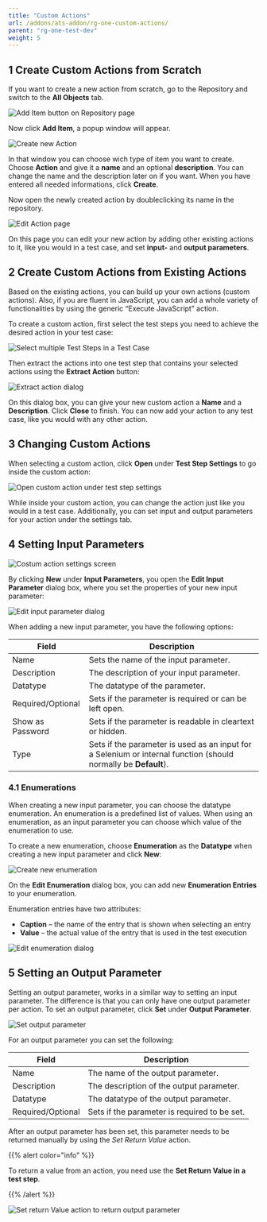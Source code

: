 ```yaml
---
title: "Custom Actions"
url: /addons/ats-addon/rg-one-custom-actions/
parent: "rg-one-test-dev"
weight: 5
---
```


## 1 Create Custom Actions from Scratch

If you want to create a new action from scratch, go to the Repository and switch to the **All Objects** tab.

![Add Item button on Repository page](/attachments/addons/ats-addon/rg-ats/rg-one-ats/rg-one-test-dev/rg-one-custom-actions/repository.png)

Now click **Add Item**, a popup window will appear.

![Create new Action](/attachments/addons/ats-addon/rg-ats/rg-one-ats/rg-one-test-dev/rg-one-custom-actions/sampleaction.png)

In that window you can choose wich type of item you want to create.
Choose **Action** and give it a **name** and an optional **description**. You can change the name and the description later on if you want.
When you have entered all needed informations, click **Create**.

Now open the newly created action by doubleclicking its name in the repository.

![Edit Action page](/attachments/addons/ats-addon/rg-ats/rg-one-ats/rg-one-test-dev/rg-one-custom-actions/editaction.png)

On this page you can edit your new action by adding other existing actions to it, like you would in a test case, and set **input-** and **output parameters**.

## 2 Create Custom Actions from Existing Actions

Based on the existing actions, you can build up your own actions (custom actions). Also, if you are fluent in JavaScript, you can add a whole variety of functionalities by using the generic “Execute JavaScript” action.

To create a custom action, first select the test steps you need to achieve the desired action in your test case:

![Select multiple Test Steps in a Test Case](/attachments/addons/ats-addon/rg-ats/rg-one-ats/rg-one-test-dev/rg-one-custom-actions/21168181.png)

Then extract the actions into one test step that contains your selected actions using the **Extract Action** button:

![Extract action dialog](/attachments/addons/ats-addon/rg-ats/rg-one-ats/rg-one-test-dev/rg-one-custom-actions/21168182.png)

On this dialog box, you can give your new custom action a **Name** and a **Description**. Click **Close** to finish. You can now add your action to any test case, like you would with any other action.

## 3 Changing Custom Actions

When selecting a custom action, click **Open** under **Test Step Settings** to go inside the custom action:

![Open custom action under test step settings](/attachments/addons/ats-addon/rg-ats/rg-one-ats/rg-one-test-dev/rg-one-custom-actions/21168183.png)

While inside your custom action, you can change the action just like you would in a test case. Additionally, you can set input and output parameters for your action under the settings tab.

## 4 Setting Input Parameters

![Costum action settings screen](/attachments/addons/ats-addon/rg-ats/rg-one-ats/rg-one-test-dev/rg-one-custom-actions/21168184.png)

By clicking **New** under **Input Parameters**, you open the **Edit Input Parameter** dialog box, where you set the properties of your new input parameter:

![Edit input parameter dialog](/attachments/addons/ats-addon/rg-ats/rg-one-ats/rg-one-test-dev/rg-one-custom-actions/21168185.png)

When adding a new input parameter, you have the following options:

Field | Description
--- | ---
Name | Sets the name of the input parameter.
Description | The description of your input parameter.
Datatype | The datatype of the parameter.
Required/Optional | Sets if the parameter is required or can be left open.
Show as Password | Sets if the parameter is readable in cleartext or hidden.
Type | Sets if the parameter is used as an input for a Selenium or internal function (should normally be **Default**).

### 4.1 Enumerations

When creating a new input parameter, you can choose the datatype enumeration. An enumeration is a predefined list of values. When using an enumeration, as an input parameter you can choose which value of the enumeration to use.

To create a new enumeration, choose **Enumeration** as the **Datatype** when creating a new input parameter and click **New**:

![Create new enumeration](/attachments/addons/ats-addon/rg-ats/rg-one-ats/rg-one-test-dev/rg-one-custom-actions/21168186.png)

On the **Edit Enumeration** dialog box, you can add new **Enumeration Entries** to your enumeration.

Enumeration entries have two attributes:

* **Caption** – the name of the entry that is shown when selecting an entry
* **Value** – the actual value of the entry that is used in the test execution

![Edit enumeration dialog](/attachments/addons/ats-addon/rg-ats/rg-one-ats/rg-one-test-dev/rg-one-custom-actions/21168187.png)

## 5 Setting an Output Parameter

Setting an output parameter, works in a similar way to setting an input parameter. The difference is that you can only have one output parameter per action. To set an output parameter, click **Set** under **Output Parameter**.

![Set output parameter](/attachments/addons/ats-addon/rg-ats/rg-one-ats/rg-one-test-dev/rg-one-custom-actions/21168188.png)

For an output parameter you can set the following:

Field | Description
--- | ---
Name | The name of the output parameter.
Description | The description of the output parameter.
Datatype | The datatype of the output parameter.
Required/Optional | Sets if the parameter is required to be set.

After an output parameter has been set, this parameter needs to be returned manually by using the _Set Return Value_ action.

{{% alert color="info" %}}

To return a value from an action, you need use the **Set Return Value in a test step**.

{{% /alert %}}

![Set return Value action to return output parameter](/attachments/addons/ats-addon/rg-ats/rg-one-ats/rg-one-test-dev/rg-one-custom-actions/21168189.png)
